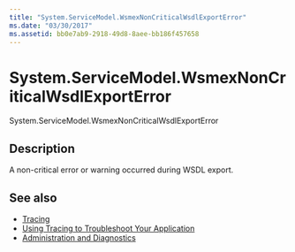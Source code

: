 ```yaml
---
title: "System.ServiceModel.WsmexNonCriticalWsdlExportError"
ms.date: "03/30/2017"
ms.assetid: bb0e7ab9-2918-49d8-8aee-bb186f457658
---
```

# System.ServiceModel.WsmexNonCriticalWsdlExportError
System.ServiceModel.WsmexNonCriticalWsdlExportError  
  
## Description  
 A non-critical error or warning occurred during WSDL export.  
  
## See also

- [Tracing](index.md)
- [Using Tracing to Troubleshoot Your Application](using-tracing-to-troubleshoot-your-application.md)
- [Administration and Diagnostics](../index.md)
